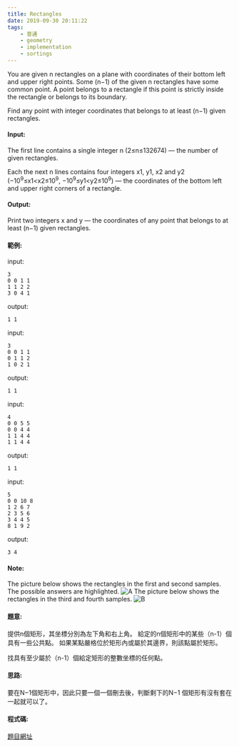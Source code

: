 ```yaml
---
title: Rectangles
date: 2019-09-30 20:11:22
tags:
    - 普通
    - geometry
    - implementation
    - sortings
---
```

You are given n rectangles on a plane with coordinates of their bottom left and upper right points. Some (n−1) of the given n rectangles have some common point. A point belongs to a rectangle if this point is strictly inside the rectangle or belongs to its boundary.

Find any point with integer coordinates that belongs to at least (n−1) given rectangles.
<!-- more -->
#### Input:
The first line contains a single integer n (2≤n≤132674) — the number of given rectangles.

Each the next n lines contains four integers x1, y1, x2 and y2 (−10<sup>9</sup>≤x1<x2≤10<sup>9</sup>, −10<sup>9</sup>≤y1<y2≤10<sup>9</sup>) — the coordinates of the bottom left and upper right corners of a rectangle.
#### Output:
Print two integers x and y — the coordinates of any point that belongs to at least (n−1) given rectangles.
#### 範例:
input:
```
3
0 0 1 1
1 1 2 2
3 0 4 1
```
output:
```
1 1
```
input:
```
3
0 0 1 1
0 1 1 2
1 0 2 1
```
output:
```
1 1
```
input:
```
4
0 0 5 5
0 0 4 4
1 1 4 4
1 1 4 4
```
output:
```
1 1
```
input:
```
5
0 0 10 8
1 2 6 7
2 3 5 6
3 4 4 5
8 1 9 2
```
output:
```
3 4
```
#### Note:
The picture below shows the rectangles in the first and second samples. The possible answers are highlighted.
![A](A.PNG)
The picture below shows the rectangles in the third and fourth samples.
![B](B.PNG)
#### 題意:
提供n個矩形，其坐標分別為左下角和右上角。 給定的n個矩形中的某些（n-1）個具有一些公共點。 如果某點嚴格位於矩形內或屬於其邊界，則該點屬於矩形。

找具有至少屬於（n-1）個給定矩形的整數坐標的任何點。
#### 思路:
要在N−1個矩形中，因此只要一個一個刪去後，判斷剩下的N−1 個矩形有沒有套在一起就可以了。

#### 程式碼:
<script src="https://gist.github.com/Daviswww/9bd6c597f308d42107b1326c4e318330.js"></script>
[題目網址](https://codeforces.com/problemset/problem/1028/C)
